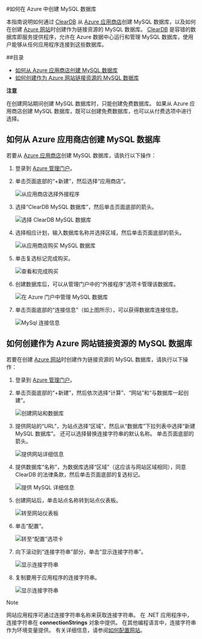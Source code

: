 #<a name="how-to-create-a-mysql-database-in-azure"></a>如何在 Azure 中创建 MySQL 数据库

本指南说明如何通过 [ClearDB] 从 [Azure 应用商店]创建 MySQL 数据库，以及如何在创建 [Azure 网站][waws]时创建作为链接资源的 MySQL 数据库。 [ClearDB] 是容错的数据库即服务提供程序，允许在 Azure 数据中心运行和管理 MySQL 数据库，使用户能够从任何应用程序连接到这些数据库。  

##<a name="table-of-contents"></a>目录
* [如何从 Azure 应用商店创建 MySQL 数据库](#CreateFromStore)
* [如何创建作为 Azure 网站链接资源的 MySQL 数据库](#CreateForWebSite)

<div class="dev-callout"> 
<b>注意</b> 
<p>在创建网站期间创建 MySQL 数据库时，只能创建免费数据库。 如果从 Azure 应用商店创建 MySQL 数据库，既可以创建免费数据库，也可以从付费选项中进行选择。</p> 
</div>

<h2><a id="CreateFromStore"></a>如何从 Azure 应用商店创建 MySQL 数据库</h2>

若要从 [Azure 应用商店]创建 MySQL 数据库，请执行以下操作：

1. 登录到 [Azure 管理门户][portal]。
2. 单击页面底部的“+新建”，然后选择“应用商店”。

    ![从应用商店选择外接程序](./media/create-mysql-db/select-store.png)

3. 选择“ClearDB MySQL 数据库”，然后单击页面底部的箭头。

    ![选择 ClearDB MySQL 数据库](./media/create-mysql-db/select-cleardb-mysql.png)

4. 选择相应计划，输入数据库名称并选择区域，然后单击页面底部的箭头。

    ![从应用商店购买 MySQL 数据库](./media/create-mysql-db/purchase-mysql.png)

5. 单击复选标记完成购买。

    ![查看和完成购买](./media/create-mysql-db/complete-mysql-purchase.png)

6. 创建数据库后，可以从管理门户中的“外接程序”选项卡管理该数据库。

    ![在 Azure 门户中管理 MySQL 数据库](./media/create-mysql-db/manage-mysql-add-on.png)

7. 单击页面底部的“连接信息”（如上图所示），可以获得数据库连接信息。

    ![MySql 连接信息](./media/create-mysql-db/mysql-conn-info.png) 

<h2><a id="CreateForWebSite"></a>如何创建作为 Azure 网站链接资源的 MySQL 数据库</h2>

若要在创建 [Azure 网站][waws]时创建作为链接资源的 MySQL 数据库，请执行以下操作：

1. 登录到 [Azure 管理门户][portal]。
2. 单击页面底部的“+新建”，然后依次选择“计算”、“网站”和“与数据库一起创建”。

    ![创建网站和数据库](./media/create-mysql-db/custom_create.png)

3. 提供网站的“URL”，为站点选择“区域”，然后从“数据库”下拉列表中选择“新建 MySQL 数据库”。 还可以选择替换连接字符串的默认名称。 单击页面底部的箭头。

    ![提供网站详细信息](./media/create-mysql-db/provide-website-details.png) 

4. 提供数据库“名称”，为数据库选择“区域”（这应该与网站区域相同），同意 ClearDB 的法律条款，然后单击页面底部的复选标记。

    ![提供 MySQL 详细信息](./media/create-mysql-db/provide-mysql-details.png)

5. 创建网站后，单击站点名称转到站点仪表板。

    ![转至网站仪表板](./media/create-mysql-db/go-to-website-dashboard.png)

6. 单击“配置”。

    ![转至“配置”选项卡](./media/create-mysql-db/go-to-configure-tab.png)

7. 向下滚动到“连接字符串”部分，单击“显示连接字符串”。 

    ![显示连接字符串](./media/create-mysql-db/show-conn-string.png)

8. 复制要用于应用程序的连接字符串。

    ![显示连接字符串](./media/create-mysql-db/shown-conn-string.png)

> [!NOTE]
> 网站应用程序可通过连接字符串名称来获取连接字符串。 在 .NET 应用程序中，连接字符串在 **connectionStrings** 对象中提供。 在其他编程语言中，连接字符串作为环境变量提供。 有关详细信息，请参阅[如何配置网站][configure]。

[ClearDB]: http://www.cleardb.com/
[waws]: /en-us/documentation/services/web-sites/
[Azure 应用商店]: /en-us/gallery/store/
[portal]: http://manage.windowsazure.cn
[configure]: /documentation/articles/web-sites-configure